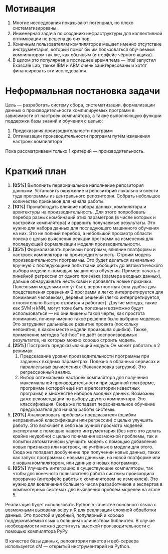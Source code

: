 # Мотивация
1. Многие исследования показывают потенциал, но плохо систематизированы.
2. Инженерная задача по созданию инфраструктуры для коллективной оптимизации не решена до сих пор.
2. Конечным пользователям компиляторов мешает именно отсутствие инструментария, который помог бы им пользоваться обучаемым компилятором так же, как обычным (интерфейс чёрного ящика).
2. В целом это популярная в последнее время тема — Intel запустил Exascale Lab, также IBM и ARM очень заинтересованы и хотят финансировать эти исследования.

# Неформальная постановка задачи

Цель — разработать систему сбора, систематизации, формализации данных о производительности компилируемых программ в зависимости от настроек компилятора, а также выполняющую функции поддержки базы знаний и обучения с целью:

1. Предсказания производительности программ
2. Оптимизации производительности программ путём изменения настроек компилятора

Пока рассматриваем только 1 критерий — производительность.

# Краткий план

1. **[05%]** Выполнить первоначальное наполнение репозитория данными.
Установить окружение и репозиторий локально и внести туда программы из центрального репозитория.
Собрать небольшое количество признаков для начала работы.
2. **[10%]** Пронаблюдать влияние набора данных, компилятора и архитектуры на производительность. 
Для этого попробовать перебор разных комбинаций этих параметров (в числе которых и настройки компилятора) и сравнить получаемые результаты. Это нужно для набора данных для последующего машинного обучения на них. 
Это не полный перебор, а небольшой просмотр области поиска с целью выяснения реакции программ на изменения для последующей формализации модели производительности.
3. **[35%]** Формализовать признаки программ, влияние платформы и настроек компилятора на производительность.
Строим модель производительности программы. Это будет делаться изначально вручную с последующими попытками обобщить до автоматического выбора модели с помощью машинного обучения. Пример: начать с линейной регрессии от одного признака (размера входных данных), дальше обнаруживать нестыковки и добавлять новые признаки.
Полезными моделями могут быть вероятностная (она удобна для представления сравнения 2 программ и легко интерпретируется для понимания человеком), деревья решений (легко интерпретируется, относительно быстро строится и работает).
Другие методы, такие как SVM и kNN, могут тоже быть полезны и возможно будут использоваться — но они лишены такой черты, как простота понимания, почему именно такое решение было выбрано моделью. Это затрудняет дальнейшее развитие проекта (поскольку непонятно, в каком месте модели произошла ошибка). Также, применение методов “ad-hoc” не даёт воспроизводимых результатов, на которых можно хорошо строить модель.
4. **[25%]** Построить предсказывающий модуль
Он может работать в 2 режимах:
	1. Предсказание уровня производительности программы при заданных входных параметрах. Полезно в облачных сервисах и параллельных вычислениях (балансировка загрузки). Это регрессионный анализ.
	2. Выбор оптимальных настроек компилятора для получения максимальной производительности при заданной платформе, программе (которой ещё нет в репозитории известных программ) и множестве наборов входных данных. Возможны даже рекомендации по выбору другого компилятора. Это классификация.
Сюда же попадает первоначальное обучение предсказателя для начала работы системы.
5. **[20%]** Анализировать проблемы предсказателя (ошибки неправильной классификации или регрессии) с целью улучшить работу.
Это включает в себя как ручной просмотр моделей экспертами с помощью нашего интрументария (без него это делать крайне неудобно) с целью понимания возможной проблемы, так и попытки автоматически улучшить модель с помощью добавления новых признаков или настроек, не учтённых в модели для этого.
Сюда же попадает дообучение при получении новых данных, таких как запуск программы с новыми данными, на новой платформе или с новым компилятором, или данные о новых программах.
6. **[05%]** Улучшить интеграцию в существующие компиляторы, так чтобы для конечного пользователя работа системы происходила прозрачно (интерфейс работы с компилятором не изменялся). Это нужно для вовлечения большего числа разработчиков и экспертов в компьютерных системах для выявления проблем моделей на этапе 5.

Реализация будет использовать Python в качестве основного языка с возможными вызовами scipy и R для реализации сложной обработки данных. Это простой и удобный, популярный и хорошо поддерживаемый язык с большим количеством библиотек. В случае необходимости можно достигнуть высокой производительности с помощью компилятора PyPy.

В качестве базы данных, репозитория пакетов и веб-сервера используется cM — открытый инструментарий на Python.